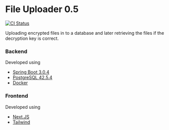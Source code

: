 # File Uploader 0.5
[![CI Status](https://github.com/junit-team/junit5/workflows/CI/badge.svg)](https://github.com/junit-team/junit5/actions)

Uploading encrypted files in to a database and later retrieving the files if the decryption key is correct.

### Backend
Developed using
* [Spring Boot 3.0.4](https://spring.io)
* [PostgreSQL 42.5.4](https://www.postgresql.org)
* [Docker](https://www.docker.com)

### Frontend
Developed using
* [Next.JS](https://nextjs.org)
* [Tailwind](https://tailwindcss.com)


